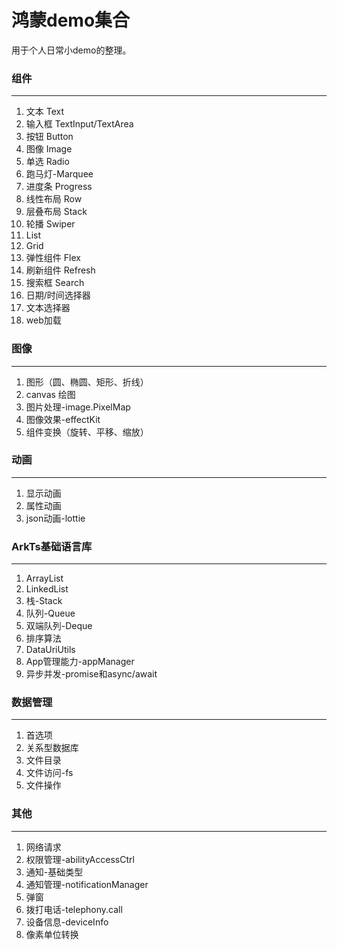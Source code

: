 # 鸿蒙demo集合

用于个人日常小demo的整理。

### 组件
___
1. 文本 Text
2. 输入框 TextInput/TextArea
3. 按钮 Button
4. 图像 Image
5. 单选 Radio
6. 跑马灯-Marquee
7. 进度条 Progress
8. 线性布局 Row
9. 层叠布局 Stack
10. 轮播 Swiper
11. List
12. Grid
13. 弹性组件 Flex
14. 刷新组件 Refresh
15. 搜索框 Search
16. 日期/时间选择器
17. 文本选择器
18. web加载


### 图像
_________
1. 图形（圆、椭圆、矩形、折线）
2. canvas 绘图
3. 图片处理-image.PixelMap
4. 图像效果-effectKit
5. 组件变换（旋转、平移、缩放）


### 动画
_________
1. 显示动画
2. 属性动画
3. json动画-lottie


### ArkTs基础语言库
_________
1. ArrayList
2. LinkedList
3. 栈-Stack
4. 队列-Queue
5. 双端队列-Deque
6. 排序算法
7. DataUriUtils
8. App管理能力-appManager
9. 异步并发-promise和async/await


### 数据管理
_________
1. 首选项
2. 关系型数据库
3. 文件目录
4. 文件访问-fs
5. 文件操作


### 其他
_________
1. 网络请求
2. 权限管理-abilityAccessCtrl
3. 通知-基础类型
4. 通知管理-notificationManager
5. 弹窗
6. 拨打电话-telephony.call
7. 设备信息-deviceInfo
8. 像素单位转换